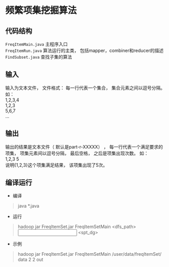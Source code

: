 # 频繁项集挖掘算法
## 代码结构
`FreqItemMain.java` 主程序入口<br/>
`FreqItemRun.java` 算法运行的主类， 包括mapper，combiner和reducer的描述<br/>
`FindSubset.java` 查找子集的算法
## 输入
输入为文本文件， 文件格式： 每一行代表一个集合， 集合元素之间以逗号分隔。 如：<br/>
1,2,3,4<br/>
1,2,3<br/>
5,6,7<br/>
…
## 输出
输出的结果是文本文件（ 默认是part-r-XXXXX） ， 每一行代表一个满足要求的项集， 项集元素间以逗号分隔， 最后空格， 之后是项集出现次数。 如：<br/>
1,2,3 5<br/>
说明{1,2,3}这个项集满足结果， 该项集出现了5次。
## 编译运行
* 编译<br/>
> java *.java
* 运行
> hadoop jar FreqItemSet.jar FreqItemSetMain <dfs_path> <input> <k> <spt_dg> <output>
* 示例
> hadoop jar FreqItemSet.jar FreqItemSetMain /user/data/freqItemSet/ data 2 2 out

